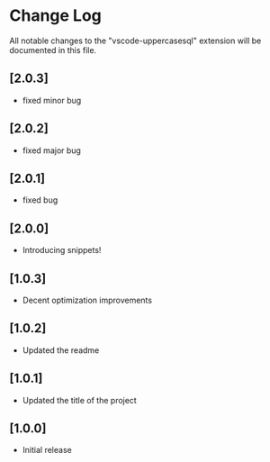 # Change Log

All notable changes to the "vscode-uppercasesql" extension will be documented in this file.


## [2.0.3]

- fixed minor bug

## [2.0.2]

- fixed major bug

## [2.0.1]

- fixed bug

## [2.0.0]

- Introducing snippets!

## [1.0.3]

- Decent optimization improvements

## [1.0.2]

- Updated the readme

## [1.0.1]

- Updated the title of the project

## [1.0.0]

- Initial release